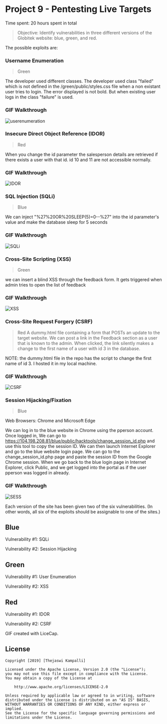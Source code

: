 # Project 9 - Pentesting Live Targets

Time spent: 20 hours spent in total

> Objective: Identify vulnerabilities in three different versions of the Globitek website: blue, green, and red.

The possible exploits are:
### Username Enumeration 
> Green

The developer used different classes. The developer used class "failed" which is not defined in the /green/public/styles.css file when a non existant user tries to login. The error displayed is not bold. But when existing user logs in the class "failure" is used.
### GIF Walkthrough  
![userenumeration](https://user-images.githubusercontent.com/34077891/58156790-cb6f0780-7c2b-11e9-90a7-3439481e89c6.gif)
 
 
 
### Insecure Direct Object Reference (IDOR)
> Red

When you change the id parameter the salesperson details are retrieved if there exists a user with that id. id 10 and 11 are not accessible normally.
### GIF Walkthrough
![IDOR](https://user-images.githubusercontent.com/34077891/58200171-fd618780-7c86-11e9-91e5-5b612a7b67ee.gif)



### SQL Injection (SQLi)
> Blue

We can inject "%27%20OR%20SLEEP(5)=0--%27" into the id parameter's value and make the database sleep for 5 seconds
### GIF Walkthrough
![SQLi](https://user-images.githubusercontent.com/34077891/58156947-256fcd00-7c2c-11e9-967a-e328a52a7184.gif)



### Cross-Site Scripting (XSS)
> Green

we can insert a blind XSS through the feedback form. It gets triggered when admin tries to open the list of feedback
### GIF Walkthrough
![XSS](https://user-images.githubusercontent.com/34077891/58157914-2d307100-7c2e-11e9-9194-4aa46b6202a8.gif)



### Cross-Site Request Forgery (CSRF)
> Red
A dummy.html file containing a form that POSTs an update to the target website. We can post a link in the Feedback section as a user that is known to the admin. When clicked, the link silently makes a change to the first name of a user with id 3 in the database.

NOTE: the dummy.html file in the repo has the script to change the first name of id 3. I hosted it in my local machine.
### GIF Walkthrough
![CSRF](https://user-images.githubusercontent.com/34077891/58201281-8ed1f900-7c89-11e9-9cae-4b930d36c5c6.gif)

### Session Hijacking/Fixation
> Blue

Web Browsers: Chrome and Microsoft Edge

We can log in to the blue website in Chrome using the pperson account. Once logged in, We can go to https://104.198.208.81/blue/public/hacktools/change_session_id.php and use this tool to copy the session ID. We can then launch Internet Explorer and go to the blue website login page. We can go to the change_session_id.php page and paste the session ID from the Google Chrome session. When we go back to the blue login page in Internet Explorer, click Public, and we get logged into the portal as if the user pperson was logged in already.
### GIF Walkthrough
![SESS](https://user-images.githubusercontent.com/34077891/58160831-0bd28380-7c34-11e9-88de-01dc07ecdf5a.gif)


Each version of the site has been given two of the six vulnerabilities. (In other words, all six of the exploits should be assignable to one of the sites.)

## Blue

Vulnerability #1: SQLi

Vulnerability #2: Session Hijacking


## Green

Vulnerability #1: User Enumeration

Vulnerability #2: XSS


## Red

Vulnerability #1: IDOR

Vulnerability #2: CSRF


GIF created with LiceCap.


## License

    Copyright [2019] [Thejaswi Kampalli]

    Licensed under the Apache License, Version 2.0 (the "License");
    you may not use this file except in compliance with the License.
    You may obtain a copy of the License at

        http://www.apache.org/licenses/LICENSE-2.0

    Unless required by applicable law or agreed to in writing, software
    distributed under the License is distributed on an "AS IS" BASIS,
    WITHOUT WARRANTIES OR CONDITIONS OF ANY KIND, either express or implied.
    See the License for the specific language governing permissions and
    limitations under the License.


